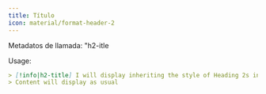 ```yaml
---
title: Título
icon: material/format-header-2
---
```


Metadatos de llamada: "h2-itle

Usage:

```md
> [!info|h2-title] I will display inheriting the style of Heading 2s in this theme
> Content will display as usual
```

